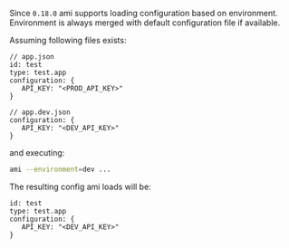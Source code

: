 Since `0.18.0` ami supports loading configuration based on environment. Environment is always merged with default configuration file if available.

Assuming following files exists:
```hjson
// app.json
id: test
type: test.app
configuration: {
   API_KEY: "<PROD_API_KEY>"
}
```
```hjson
// app.dev.json
configuration: {
   API_KEY: "<DEV_API_KEY>"
}
```
and executing:
```sh
ami --environment=dev ...
```
The resulting config ami loads will be:
```hjson
id: test
type: test.app
configuration: {
   API_KEY: "<DEV_API_KEY>"
}
```